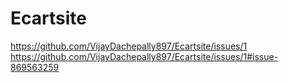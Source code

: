 # Ecartsite
https://github.com/VijayDachepally897/Ecartsite/issues/1
https://github.com/VijayDachepally897/Ecartsite/issues/1#issue-869563259
